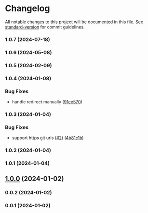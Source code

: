 # Changelog

All notable changes to this project will be documented in this file. See [standard-version](https://github.com/conventional-changelog/standard-version) for commit guidelines.

### 1.0.7 (2024-07-18)

### 1.0.6 (2024-05-08)

### 1.0.5 (2024-02-09)

### 1.0.4 (2024-01-08)


### Bug Fixes

* handle redirect manually ([91ee570](https://github.com/Kikobeats/github-generate-release/commit/91ee57033a6ee3c23e5e243441dfeb9aa29ccd43))

### 1.0.3 (2024-01-04)


### Bug Fixes

* support https git urls ([#2](https://github.com/Kikobeats/github-generate-release/issues/2)) ([4b81c1b](https://github.com/Kikobeats/github-generate-release/commit/4b81c1bf792649674711d2269b223fcee5aab77d))

### 1.0.2 (2024-01-04)

### 1.0.1 (2024-01-04)

## [1.0.0](https://github.com/Kikobeats/github-generate-release/compare/v0.0.2...v1.0.0) (2024-01-02)

### 0.0.2 (2024-01-02)

### 0.0.1 (2024-01-02)
